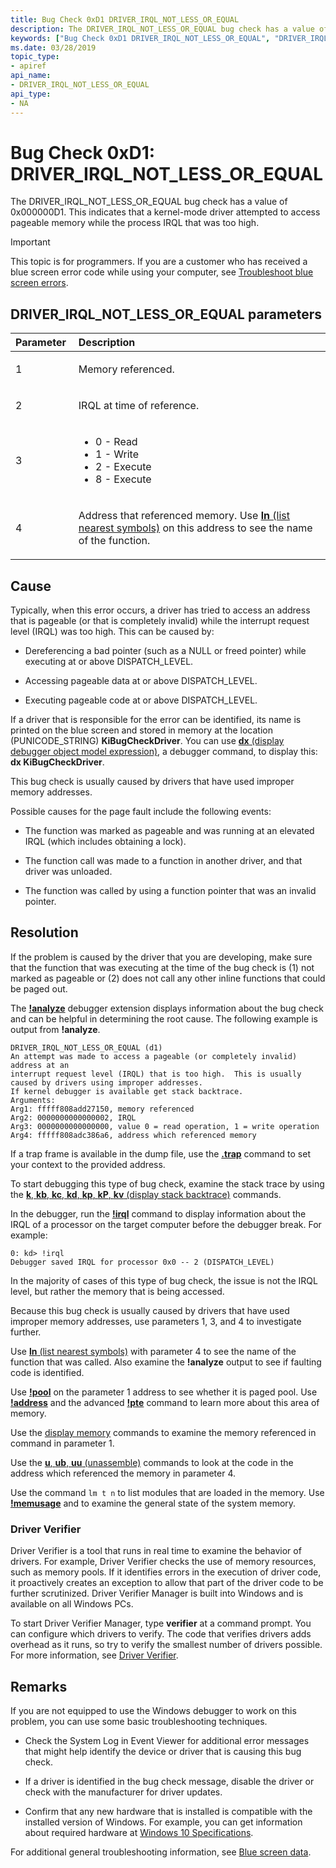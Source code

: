 ```yaml
---
title: Bug Check 0xD1 DRIVER_IRQL_NOT_LESS_OR_EQUAL
description: The DRIVER_IRQL_NOT_LESS_OR_EQUAL bug check has a value of 0x000000D1. This indicates that a kernel-mode driver attempted to access pageable memory at a process IRQL that was too high.
keywords: ["Bug Check 0xD1 DRIVER_IRQL_NOT_LESS_OR_EQUAL", "DRIVER_IRQL_NOT_LESS_OR_EQUAL"]
ms.date: 03/28/2019
topic_type:
- apiref
api_name:
- DRIVER_IRQL_NOT_LESS_OR_EQUAL
api_type:
- NA
---
```


# Bug Check 0xD1: DRIVER\_IRQL\_NOT\_LESS\_OR\_EQUAL


The DRIVER\_IRQL\_NOT\_LESS\_OR\_EQUAL bug check has a value of 0x000000D1. This indicates that a kernel-mode driver attempted to access pageable memory while the process IRQL that was too high. 

> [!IMPORTANT]
> This topic is for programmers. If you are a customer who has received a blue screen error code while using your computer, see [Troubleshoot blue screen errors](https://www.windows.com/stopcode).


## DRIVER\_IRQL\_NOT\_LESS\_OR\_EQUAL parameters

<table>
<colgroup>
<col width="20%" />
<col width="80%" />
</colgroup>
<thead>
<tr class="header">
<th align="left">Parameter</th>
<th align="left">Description</th>
</tr>
</thead>
<tbody>
<tr class="odd">
<td align="left"><p>1</p></td>
<td align="left"><p>Memory referenced.</p></td>
</tr>
<tr class="even">
<td align="left"><p>2</p></td>
<td align="left"><p>IRQL at time of reference.</p></td>
</tr>
<tr class="odd">
<td align="left"><p>3</p></td>
<td align="left"><ul>
<li>0 - Read</li>
<li>1 - Write</li>
<li>2 - Execute</li>
<li>8 - Execute</li>
</td>
</tr>
<tr class="even">
<td align="left"><p>4</p></td>
<td align="left"><p>Address that referenced memory. Use <a href="./ln--list-nearest-symbols-.md"><strong>ln</strong> (list nearest symbols)</a> on this address to see the name of the function.</p></td>
</tr>
</tbody>
</table>


## Cause

Typically, when this error occurs, a driver has tried to access an address that is pageable (or that is completely invalid) while the interrupt request level (IRQL) was too high. This can be caused by:

 - Dereferencing a bad pointer (such as a NULL or freed pointer) while executing at or above DISPATCH_LEVEL.

 - Accessing pageable data at or above DISPATCH_LEVEL.

 - Executing pageable code at or above DISPATCH_LEVEL.

If a driver that is responsible for the error can be identified, its name is printed on the blue screen and stored in memory at the location (PUNICODE\_STRING) **KiBugCheckDriver**. You can use [**dx** (display debugger object model expression)](dx--display-visualizer-variables-.md), a debugger command, to display this: **dx KiBugCheckDriver**.

This bug check is usually caused by drivers that have used improper memory addresses.

Possible causes for the page fault include the following events:

- The function was marked as pageable and was running at an elevated IRQL (which includes obtaining a lock).

- The function call was made to a function in another driver, and that driver was unloaded.

- The function was called by using a function pointer that was an invalid pointer.


## Resolution

If the problem is caused by the driver that you are developing, make sure that the function that was executing at the time of the bug check is (1) not marked as pageable or (2) does not call any other inline functions that could be paged out.

The [**!analyze**](-analyze.md) debugger extension displays information about the bug check and can be helpful in determining the root cause. The following example is output from **!analyze**.

```dbgcmd
DRIVER_IRQL_NOT_LESS_OR_EQUAL (d1)
An attempt was made to access a pageable (or completely invalid) address at an
interrupt request level (IRQL) that is too high.  This is usually
caused by drivers using improper addresses.
If kernel debugger is available get stack backtrace.
Arguments:
Arg1: fffff808add27150, memory referenced
Arg2: 0000000000000002, IRQL
Arg3: 0000000000000000, value 0 = read operation, 1 = write operation
Arg4: fffff808adc386a6, address which referenced memory
```

If a trap frame is available in the dump file, use the [**.trap**](-trap--display-trap-frame-.md) command to set your context to the provided address.

To start debugging this type of bug check, examine the stack trace by using the [**k**, **kb**, **kc**, **kd**, **kp**, **kP**, **kv** (display stack backtrace)](k--kb--kc--kd--kp--kp--kv--display-stack-backtrace-.md) commands.

In the debugger, run the [**!irql**](-irql.md) command to display information about the IRQL of a processor on the target computer before the debugger break. For example:

```dbgcmd
0: kd> !irql
Debugger saved IRQL for processor 0x0 -- 2 (DISPATCH_LEVEL)
```

In the majority of cases of this type of bug check, the issue is not the IRQL level, but rather the memory that is being accessed.

Because this bug check is usually caused by drivers that have used improper memory addresses, use parameters 1, 3, and 4 to investigate further.

Use [**ln** (list nearest symbols)](ln--list-nearest-symbols-.md) with parameter 4 to see the name of the function that was called. Also examine the **!analyze** output to see if faulting code is identified.

Use [**!pool**](-pool.md) on the parameter 1 address to see whether it is paged pool. Use [**!address**](-address.md) and the advanced [**!pte**](-pte.md) command to learn more about this area of memory.

Use the [display memory](-db---dc---dd---dp---dq---du---dw.md) commands to examine the memory referenced in command in parameter 1.

Use the [**u**, **ub**, **uu** (unassemble)](u--unassemble-.md) commands to look at the code in the address which referenced the memory in parameter 4.

Use the command `lm t n` to list modules that are loaded in the memory. Use [**!memusage**](-memusage.md) and to examine the general state of the system memory. 


### Driver Verifier

Driver Verifier is a tool that runs in real time to examine the behavior of drivers. For example, Driver Verifier checks the use of memory resources, such as memory pools. If it identifies errors in the execution of driver code, it proactively creates an exception to allow that part of the driver code to be further scrutinized. Driver Verifier Manager is built into Windows and is available on all Windows PCs.

To start Driver Verifier Manager, type **verifier** at a command prompt. You can configure which drivers to verify. The code that verifies drivers adds overhead as it runs, so try to verify the smallest number of drivers possible. For more information, see [Driver Verifier](../devtest/driver-verifier.md).


## Remarks

If you are not equipped to use the Windows debugger to work on this problem, you can use some basic troubleshooting techniques.

- Check the System Log in Event Viewer for additional error messages that might help identify the device or driver that is causing this bug check.

- If a driver is identified in the bug check message, disable the driver or check with the manufacturer for driver updates.

- Confirm that any new hardware that is installed is compatible with the installed version of Windows. For example, you can get information about required hardware at [Windows 10 Specifications](https://www.microsoft.com/windows/windows-10-specifications).

For additional general troubleshooting information, see [Blue screen data](blue-screen-data.md).
